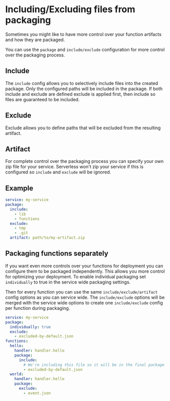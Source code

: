 <!--
title: Including/Excluding files from packaging
layout: Doc
-->

# Including/Excluding files from packaging

Sometimes you might like to have more control over your function artifacts and how they are packaged.

You can use the `package` and `include/exclude` configuration for more control over the packaging process.

## Include
The `include` config allows you to selectively include files into the created package. Only the configured paths will be included in the package. If both include and exclude are defined exclude is applied first, then include so files are guaranteed to be included.

## Exclude

Exclude allows you to define paths that will be excluded from the resulting artifact.

## Artifact
For complete control over the packaging process you can specify your own zip file for your service. Serverless won't zip your service if this is configured so `include` and `exclude` will be ignored.

## Example

```yaml
service: my-service
package:
  include:
    - lib
    - functions
  exclude:
    - tmp
    - .git
  artifact: path/to/my-artifact.zip
```


## Packaging functions separately

If you want even more controls over your functions for deployment you can configure them to be packaged independently. This allows you more control for optimizing your deployment. To enable individual packaging set `individually` to true in the service wide packaging settings.

Then for every function you can use the same `include/exclude/artifact` config options as you can service wide. The `include/exclude` options will be merged with the service wide options to create one `include/exclude` config per function during packaging.

```yaml
service: my-service
package:
  individually: true
  exclude:
    - excluded-by-default.json
functions:
  hello:
    handler: handler.hello
    package:
      include:
        # We're including this file so it will be in the final package of this function only
        - excluded-by-default.json
  world:
    handler: handler.hello
    package:
      exclude:
        - event.json
```
